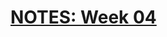 # [NOTES: Week 04](https://github.com/benbrastmckie/ModalHistory?tab=readme-ov-file#week-04-carnaps-semantics)

